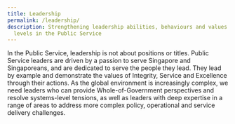 ```yaml
---
title: Leadership
permalink: /leadership/
description: Strengthening leadership abilities, behaviours and values at all
  levels in the Public Service
---
```

In the Public Service, leadership is not about positions or titles. Public Service leaders are driven by a passion to serve Singapore and Singaporeans, and are dedicated to serve the people they lead. They lead by example and demonstrate the values of Integrity, Service and Excellence through their actions. As the global environment is increasingly complex, we need leaders who can provide Whole-of-Government perspectives and resolve systems-level tensions, as well as leaders with deep expertise in a range of areas to address more complex policy, operational and service delivery challenges.